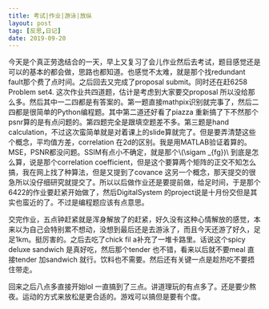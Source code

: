 ```yaml
---
title: 考试|作业|游泳|放纵
layout: post
tag: [反思,日记]
date: 2019-09-20
---
```

今天是个真正劳逸结合的一天，早上又复习了会儿作业然后去考试，题目感觉还是可以的基本的都会做，思路也都知道。也感觉不太难，就是那个找redundant fault那个费了点时间。之后回去又完成了proposal submit。同时还在赶6258 Problem set4. 这次作业共四道题，估计是考虑到大家要交proposal 所以没给那么多。然后其中一二四都是有答案的。第一题直接mathpix识别就完事了，然后二四都是很简单的Python编程题。其中第二道还好看了piazza 重新搞了下不然那个psnr算的是有点问题的。第四题完全是跟填空题差不多。第三题是hand calculation，不过这次蛮简单就是对着课上的slide算就完了。但是要弄清楚这些个概念，平均值方差，correlation 在2d的区别。我是用MATLAB验证着算的。MSE，PSNR都没问题。SSIM有点小不确定，就是那个\\(\sigam _{fg})\\ 到底是怎么算，说是那个correlation coefficient，但是这个要算两个矩阵的正交不知怎么搞，我在网上找了种算法，但是又提到了covance 这另一个概念，那天提交的很急所以没仔细研究就提交了。所以以后做作业还是要提前做，给足时间，于是那个6422的作业要赶紧开始做了，然后DigitalSystem 的project说是十月份交但是其实也蛮近的了。不过是编程题应该有点意思。

交完作业，五点钟赶紧就是浑身解放了的赶紧，好久没有这种心情解放的感觉，本来以为自己会特别累不想动，没想到最后还是去游泳了，而且今天还游了好久，足足1km。挺厉害的。之后去吃了chick fil a补充了一堆卡路里。话说这个spicy deluxe sandwich 是真好吃，然后那个tender 也不错，看来以后就不要meal 直接tender 加sandwich 就行。饮料也不需要。然后还有关键一点是趁热吃不要捂住带走。

回来之后八点多直接开始lol 一直搞到了三点。讲道理玩的有点多了。还是要少熬夜。运动的方式来放松是更合适的。游戏可以搞但是要有个度。  
